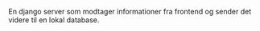 En django server som modtager informationer fra frontend og sender det videre til en lokal database.
